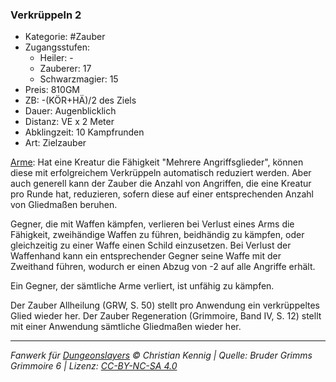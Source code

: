 ### Verkrüppeln 2

- Kategorie: #Zauber
- Zugangsstufen:
  - Heiler: -
  - Zauberer: 17
  - Schwarzmagier: 15
- Preis: 810GM
- ZB: -(KÖR+HÄ)/2 des Ziels
- Dauer: Augenblicklich
- Distanz: VE x 2 Meter
- Abklingzeit: 10 Kampfrunden
- Art: Zielzauber



<u>Arme</u>: Hat eine Kreatur die Fähigkeit "Mehrere Angriffsglieder", können diese mit erfolgreichem Verkrüppeln automatisch reduziert werden. Aber auch generell kann der Zauber die Anzahl von Angriffen, die eine Kreatur pro Runde hat, reduzieren, sofern diese auf einer entsprechenden Anzahl von Gliedmaßen beruhen.

Gegner, die mit Waffen kämpfen, verlieren bei Verlust eines Arms die Fähigkeit, zweihändige Waffen zu führen, beidhändig zu kämpfen, oder gleichzeitig zu einer Waffe einen Schild einzusetzen. Bei Verlust der Waffenhand kann ein entsprechender Gegner seine Waffe mit der Zweithand führen, wodurch er einen Abzug von -2 auf alle Angriffe erhält.

Ein Gegner, der sämtliche Arme verliert, ist unfähig zu kämpfen.

Der Zauber Allheilung (GRW, S. 50) stellt pro Anwendung ein verkrüppeltes Glied wieder her. Der Zauber Regeneration (Grimmoire, Band IV, S. 12) stellt mit einer Anwendung sämtliche Gliedmaßen wieder her.

---

_Fanwerk für [Dungeonslayers](https://www.dungeonslayers.net/) © Christian Kennig | Quelle: Bruder Grimms Grimmoire 6 | Lizenz: [CC-BY-NC-SA 4.0](https://creativecommons.org/licenses/by-nc-sa/4.0/deed.de)_
